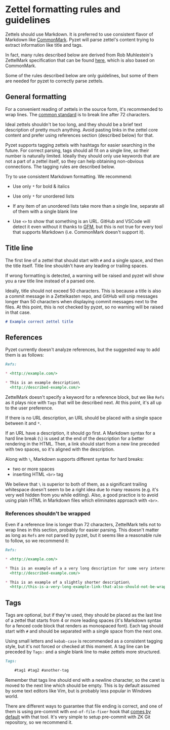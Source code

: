 # Zettel formatting rules and guidelines

Zettels should use Markdown. It is preferred to use consistent flavor of
Markdown like [CommonMark](https://commonmark.org/). Pyzet will parse
zettel's content trying to extract information like title and tags.

In fact, many rules described below are derived from Rob Muhlestein's
ZettelMark specification that can be found
[here](https://github.com/rwxrob/zet/blob/11285028bc4f8b2cd0ed35e852dc580e9e74a104/20210812154738/README.md),
which is also based on CommonMark.

Some of the rules described below are only guidelines, but some of them
are needed for pyzet to correctly parse zettels.

## General formatting

For a convenient reading of zettels in the source form, it's recommended
to wrap lines. The [common standard](https://youtu.be/_U5heW26fvg) is to
break line after 72 characters.

Ideal zettels shouldn't be too long, and they should be a brief text
description of pretty much anything. Avoid pasting links in the zettel
core content and prefer using references section (described below) for
that.

Pyzet supports tagging zettels with hashtags for easier searching in the
future. For correct parsing, tags should all fit on a single line, so
their number is naturally limited. Ideally they should only use keywords
that are not a part of a zettel itself, so they can help obtaining
non-obvious connections. The tagging rules are described below.

Try to use consistent Markdown formatting. We recommend:

* Use only `*` for bold & italics

* Use only `*` for unordered lists

* If any item of an unordered lists take more than a single line,
  separate all of them with a single blank line

* Use `<>` to show that something is an URL. GitHub and VSCode will
  detect it even without it thanks to
  [GFM](https://github.github.com/gfm/#autolinks-extension-), but this
  is not true for every tool that supports Markdown (i.e. CommonMark
  doesn't support it).

## Title line

The first line of a zettel that should start with `#` and a single
space, and then the title itself. Title line shouldn't have any leading
or trailing spaces.

If wrong formatting is detected, a warning will be raised and pyzet will
show you a raw title line instead of a parsed one.

Ideally, title should not exceed 50 characters. This is because a title
is also a commit message in a Zettelkasten repo, and GitHub will snip
messages longer than 50 characters when displaying commit messages next
to the files. At this point, this is not checked by pyzet, so no warning
will be raised in that case.

```markdown
# Example correct zettel title
```

## References

Pyzet currently doesn't analyze references, but the suggested way to add
them is as follows:

```markdown
Refs:

* <http://example.com/>

* This is an example description\
  <http://described-example.com/>
```

ZettelMark doesn't specify a keyword for a reference block, but we like
`Refs` as it plays nice with `Tags` that will be described next.  At
this point, it's all up to the user preference.

If there is no URL description, an URL should be placed with a single
space between it and `*`.

If an URL have a description, it should go first. A Markdown syntax for
a hard line break (`\`) is used at the end of the description for a
better rendering in the HTML. Then, a link should start from a new line
preceded with two spaces, so it's aligned with the description.

Along with `\`, Markdown supports different syntax for hard breaks:

* two or more spaces
* inserting HTML `<br>` tag

We believe that `\` is superior to both of them, as a significant
trailing whitespace doesn't seem to be a right idea due to many reasons
(e.g. it's very well hidden from you while editing). Also, a good
practice is to avoid using plain HTML in Markdown files which eliminates
approach with `<br>`.

### References shouldn't be wrapped

Even if a reference line is longer than 72 characters, ZettelMark tells
not to wrap lines in this section, probably for easier parsing. This
doesn't matter as long as `Refs` are not parsed by pyzet, but it seems
like a reasonable rule to follow, so we recommend it:

```markdown
Refs:

* <http://example.com/>

* This is an example of a a very long description for some very interesting link\
  <http://described-example.com/>

* This is an example of a slightly shorter description\
  <http://this-is-a-very-long-example-link-that-also-should-not-be-wrapped.com/>
```

## Tags

Tags are optional, but if they're used, they should be placed as the
last line of a zettel that starts from 4 or more leading spaces (it's
Markdown syntax for a fenced code block that renders as monospaced
font). Each tag should start with `#` and should be separated with a
single space from the next one.

Using small letters and `kebab-case` is recommended as a consistent
tagging style, but it's not forced or checked at this moment. A tag line
can be preceded by `Tags:` and a single blank line to make zettels more
structured.

```markdown
Tags:

    #tag1 #tag2 #another-tag
```

Remember that tags line should end with a newline character, so the
caret is moved to the next line which should be empty. This is by
default assumed by some text editors like Vim, but is probably less
popular in Windows world.

There are different ways to guarantee that file ending is correct, and
one of them is using pre-commit with `end-of-file-fixer` hook that
[comes by default](https://github.com/pre-commit/pre-commit-hooks) with
that tool. It's very simple to setup pre-commit with ZK Git repository,
so we recommend it.
